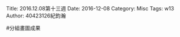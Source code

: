 Title: 2016.12.08第十三週
Date: 2016-12-08
Category: Misc
Tags: w13
Author: 40423126紀鈞瀚



<!-- PELICAN_END_SUMMARY -->
#分組畫圖成果
